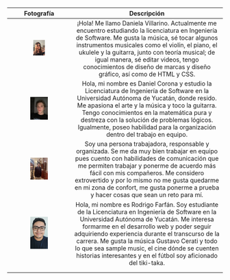 | Fotografía | Descripción | 
|:----------:|:-----------:|
|<img src="img/IMG_0050.jpeg" width="20%"/> |¡Hola! Me llamo Daniela Villarino. Actualmente me encuentro estudiando la licenciatura en Ingeniería de Software. Me gusta la música, sé tocar algunos instrumentos musicales como el violín, el piano, el ukulele y la guitarra, junto con teoría musical; de igual manera, sé editar videos, tengo conocimientos de diseño de marcas y diseño gráfico, así como de HTML y CSS.|
| <img src="img/fotodaniel.jpeg" width="30%" />          |   Hola, mi nombre es Daniel Corona y estudio la Licenciatura de Ingeniería de Software en la Universidad Autónoma de Yucatán, donde resido. Me apasiona el arte y la música y toco la guitarra. Tengo conocimientos en la matemática pura y destreza con la solución de problemas lógicos. Igualmente, poseo habilidad para la organización dentro del trabajo en equipo.    |
|<img src="img/mifotolinkedin.jpeg" width="30%"/>         |      Soy una persona trabajadora, responsable y organizada. Se me da muy bien trabajar en equipo pues cuento con habilidades de comunicación que me permiten trabajar y ponerme de acuerdo más fácil con mis compañeros. Me considero extrovertido y por lo mismo no me gusta quedarme en mi zona de confort, me gusta ponerme a prueba y hacer cosas que sean un reto para mí.       |
|<img src="img/20230924_130142.jpg" width="30%" /> |  Hola, mi nombre es Rodrigo Farfán. Soy estudiante de la Licenciatura en Ingeniería de Software en la Universidad Autónoma de Yucatán. Me interesa formarme en el desarrollo web y poder seguir adquiriendo experiencia durante el transcurso de la carrera. Me gusta la música Gustavo Cerati y todo lo que sea sample music, el cine dónde se cuenten historias interesantes y en el fútbol soy aficionado del tiki-taka. |
|            |             |
|            |             |

